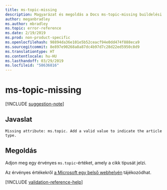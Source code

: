 ```yaml
---
title: ms-topic-missing
description: Magyarázat és megoldás a Docs ms-topic-missing buildelési problémájára
author: meganbradley
ms.author: mbradley
ms.topic: error-reference
ms.date: 2/19/2019
ms.prod: non-product-specific
ms.openlocfilehash: 98894da36e101e5b52ceacf94e0dd474f888eca9
ms.sourcegitcommit: 8e897e90268a8a87dc4b97d7c28d22ed5950c8d9
ms.translationtype: HT
ms.contentlocale: hu-HU
ms.lasthandoff: 03/29/2019
ms.locfileid: "58636816"
---
```

# <a name="ms-topic-missing"></a>ms-topic-missing

[!INCLUDE [suggestion-note](includes/suggestion-note.md)]

## <a name="suggestion"></a>Javaslat

`Missing attribute: ms.topic. Add a valid value to indicate the article type.`

## <a name="resolution"></a>Megoldás

Adjon meg egy érvényes `ms.topic`-értéket, amely a cikk típusát jelzi.

Az érvényes értékekről [a Microsoft egy belső webhelyén](https://docsmetadatatool.azurewebsites.net/allowlists) tájékozódhat.

<!--make sure to add this file to your includes folder and verify the path-->
[!INCLUDE [validation-reference-help](includes/validation-reference-help.md)]